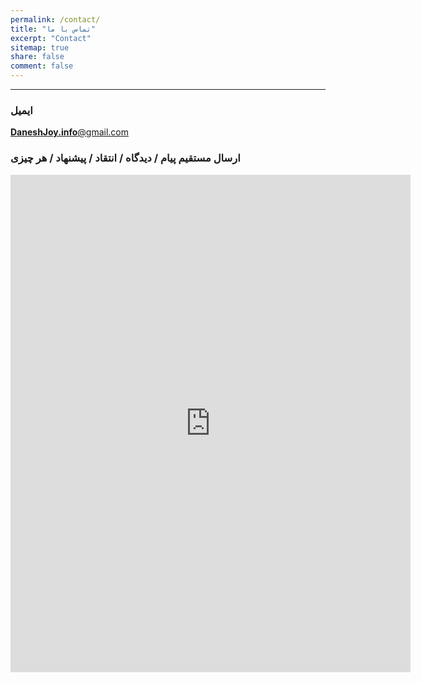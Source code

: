 ```yaml
---
permalink: /contact/
title: "تماس با ما"
excerpt: "Contact"
sitemap: true
share: false
comment: false
---
```


-------------------------------------
### ایمیل
<a href="mailto:DaneshJoy.info@gmail.com" target="_blank" class="btn btn--info btn-lg" role="button"> **DaneshJoy.info**@gmail.com </a>

### ارسال مستقیم پیام / دیدگاه / انتقاد / پیشنهاد / هر چیزی

<iframe src="https://docs.google.com/forms/d/e/1FAIpQLScFAgB1FNCANLIH-6sx1zbGt6Oj9m6-sgZBhlgss73DukyMig/viewform?embedded=true" width="640" height="796" frameborder="0" marginheight="0" marginwidth="0">Loading...</iframe>

